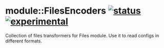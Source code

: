 # module::FilesEncoders [![status](https://github.com/Wandalen/wFilesEncoders/actions/workflows/StandardPublish.yml/badge.svg)](https://github.com/Wandalen/wFilesEncoders/actions/workflows/StandardPublish.yml) [![experimental](https://img.shields.io/badge/stability-experimental-orange.svg)](https://github.com/emersion/stability-badges#experimental)

Collection of files transformers for Files module. Use it to read configs in different formats.





































